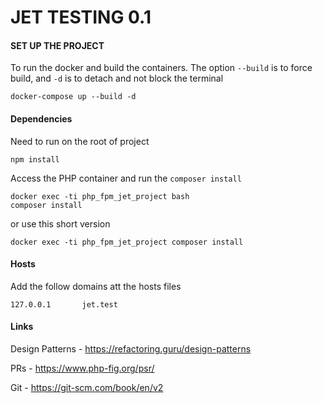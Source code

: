 # JET TESTING 0.1

#### SET UP THE PROJECT
To run the docker and build the containers. The option `--build` is to force build, and `-d` is
to detach and not block the terminal
```
docker-compose up --build -d
```
#### Dependencies
Need to run on the root of project
```
npm install
```
Access the PHP container and run the `composer install`
```
docker exec -ti php_fpm_jet_project bash
composer install
```
or use this short version
```
docker exec -ti php_fpm_jet_project composer install
```


#### Hosts
Add the follow domains att the hosts files
```
127.0.0.1       jet.test
```



#### Links

Design Patterns - https://refactoring.guru/design-patterns

PRs - https://www.php-fig.org/psr/

Git - https://git-scm.com/book/en/v2
